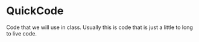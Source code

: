 # QuickCode
Code that we will use in class. Usually this is code that is just a little to long to live code.
